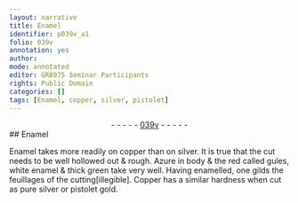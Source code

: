 ```yaml
---
layout: narrative
title: Enamel
identifier: p039v_a1
folio: 039v
annotation: yes
author:
mode: annotated
editor: GR8975 Seminar Participants
rights: Public Domain
categories: []
tags: [Enamel, copper, silver, pistolet]
---
```


 <div class="folio" align="center">- - - - - <a href="http://gallica.bnf.fr/ark:/12148/btv1b10500001g/f84.image" target="_blank">039v</a> - - - - - </div>      
## Enamel

 
 <span class="material">Enamel</span> takes more readily on <span class="material">copper</span> than on <span class="material">silver</span>. It is true that the cut needs to be well hollowed out & rough. Azure in body & the red called gules, white enamel & thick green take very well. Having enamelled, one gilds the feuillages of the cutting[illegible]. Copper has a similar hardness when cut as pure <span class="material">silver</span> or <span class="material">pistolet</span> gold.
 